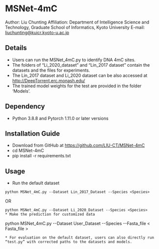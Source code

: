 # MSNet-4mC

Author: Liu Chunting
Affiliation: Department of Intelligence Science and Technology, Graduate School of Informatics, Kyoto University
E-mail: liuchunting@kuicr.kyoto-u.ac.jp

## Details
* Users can run the MSNet_4mC.py to identify DNA 4mC sites.  
* The folders of “Li_2020_dataset” and “Lin_2017 dataset” contain the datasets and the files for experiments.  
* The Lin_2017 dataset and Li_2020 dataset can be also accessed at http://DeepTorrent.erc.monash.edu/  
* The trained model weights for the test are provided in the folder ‘Models’.  

## Dependency
* Python 3.8.8 and Pytorch 1.11.0 or later versions  

## Installation Guide
* Download from GitHub at https://github.com/LIU-CT/MSNet-4mC  
* cd MSNet-4mC  
* pip install -r requirements.txt  

## Usage
* Run the default dataset  
```
python MSNet_4mC.py --Dataset Lin_2017_Dataset --Species <Species>
```
OR  
```
python MSNet_4mC.py --Dataset Li_2020_Dataset --Species <Species>
* Make the prediction for customized data  
```
python MSNet_4mC.py --Dataset User_Dataset --Species <Species> --Fasta_file < Fasta_file >
```
* For evaluation on the default dataset, users can also directly run “test.py” with corrected paths to the datasets and models.   


